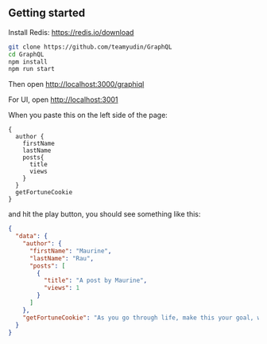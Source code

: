 ## Getting started
Install Redis: https://redis.io/download

```sh
git clone https://github.com/teamyudin/GraphQL
cd GraphQL
npm install
npm run start
```
Then open [http://localhost:3000/graphiql](http://localhost:3000/graphql)

For UI, open [http://localhost:3001](http://localhost:3001)

When you paste this on the left side of the page:

```
{
  author {
    firstName
    lastName
    posts{
      title
      views
    }
  }
  getFortuneCookie
}
```

and hit the play button, you should see something like this:

```json
{
  "data": {
    "author": {
      "firstName": "Maurine",
      "lastName": "Rau",
      "posts": [
        {
          "title": "A post by Maurine",
          "views": 1
        }
      ]
    },
    "getFortuneCookie": "As you go through life, make this your goal, watch the doughnut and not the hole."
  }
}
```  

